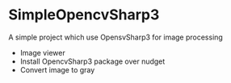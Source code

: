 # SimpleOpencvSharp3
A simple project which use OpensvSharp3 for image processing
- Image viewer
- Install OpencvSharp3 package over nudget
- Convert image to gray

